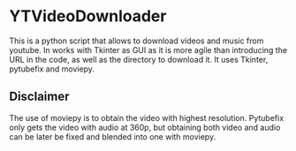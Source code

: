 # YTVideoDownloader
This is a python script that allows to download videos and music from youtube. 
In works with Tkinter as GUI as it is more agile than introducing the URL in the code, as well as the directory to download it.
It uses Tkinter, pytubefix and moviepy.
## Disclaimer
The use of moviepy is to obtain the video with highest resolution. Pytubefix only gets the video with audio at 360p, but obtaining both video and audio can be later be fixed and blended into one with moviepy. 
